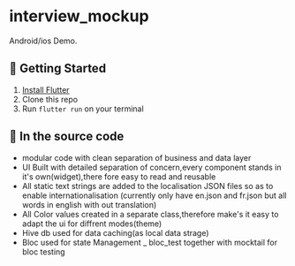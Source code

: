 # interview_mockup

Android/ios Demo.

## 📌 Getting Started

1. [Install Flutter](https://flutter.io/setup/)
2. Clone this repo
3. Run `flutter run` on your terminal

## 📌 In the source code
- modular code with clean separation of business and data layer
- UI Built with detailed separation of concern,every component stands in it's own(widget),there fore easy to read and reusable 
- All static text strings are added to the localisation JSON files so as to enable internationalisation (currently only have en.json and fr.json but all words in english with out translation)
- All Color values created in a separate class,therefore make's it easy to adapt the ui for diffrent modes(theme)
- Hive db used for data caching(as local data strage)
- Bloc used for state Management
_ bloc_test together with mocktail for bloc testing






